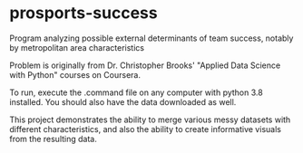# prosports-success
Program analyzing possible external determinants of team success, notably by metropolitan area characteristics

Problem is originally from Dr. Christopher Brooks' "Applied Data Science with Python" courses on Coursera.

To run, execute the .command file on any computer with python 3.8 installed. You should also have the data downloaded as well.

This project demonstrates the ability to merge various messy datasets with different characteristics, and also the ability to create informative visuals from the resulting data.
